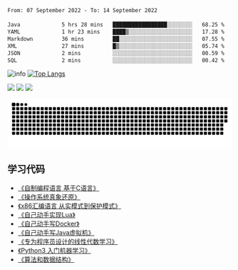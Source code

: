 <!--START_SECTION:waka-->

```text
From: 07 September 2022 - To: 14 September 2022

Java             5 hrs 28 mins   █████████████████░░░░░░░░   68.25 %
YAML             1 hr 23 mins    ████▒░░░░░░░░░░░░░░░░░░░░   17.28 %
Markdown         36 mins         ██░░░░░░░░░░░░░░░░░░░░░░░   07.55 %
XML              27 mins         █▒░░░░░░░░░░░░░░░░░░░░░░░   05.74 %
JSON             2 mins          ░░░░░░░░░░░░░░░░░░░░░░░░░   00.59 %
SQL              2 mins          ░░░░░░░░░░░░░░░░░░░░░░░░░   00.42 %
```

<!--END_SECTION:waka-->

![info](https://github-readme-stats.vercel.app/api?username=chenlingmin&show_icons=true&count_private=true&hide=prs&theme=default_repocard)
[![Top Langs](https://github-readme-stats.vercel.app/api/top-langs/?username=chenlingmin&layout=compact)](https://github.com/anuraghazra/github-readme-stats)


[![](https://img.shields.io/badge/OS-Arch%20Linux-33aadd?style=flat-square&logo=arch-linux&logoColor=ffffff)](https://www.archlinux.org/)
[![](https://img.shields.io/badge/macOS-Hackintosh-292e33?style=flat-square&logo=apple&logoColor=ffffff)](https://www.tonymacx86.com/)
![](https://visitor-badge.glitch.me/badge?page_id=CasterWx.readme)

![](https://raw.githubusercontent.com/chenlingmin/chenlingmin/main/assets/github-contribution-grid-snake.svg)  

## 学习代码

* [《自制编程语言 基于C语言》](https://github.com/chenlingmin/sparrow)
* [《操作系统真象还原》](https://github.com/chenlingmin/os-learn)
* [《x86汇编语言 从实模式到保护模式》](https://github.com/chenlingmin/x86_assembly)
* [《自己动手实现Lua》](https://github.com/chenlingmin/luago)
* [《自己动手写Docker》](https://github.com/chenlingmin/mydocker)
* [《自己动手写Java虚拟机》](https://github.com/chenlingmin/jvmgo)
* [《专为程序员设计的线性代数学习》](https://github.com/chenlingmin/Play-with-Linear-Algebra)
* [《Python3 入门机器学习》](https://github.com/chenlingmin/python3-ml)
* [《算法和数据结构》](https://github.com/chenlingmin/algorithms)

